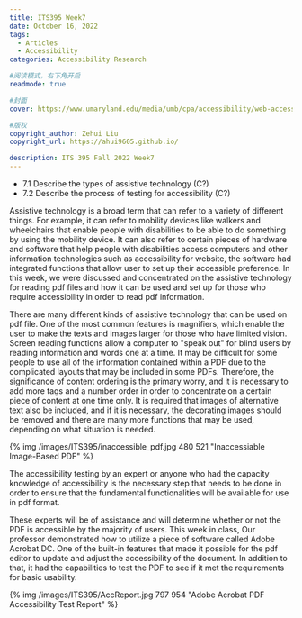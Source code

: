 ```yaml
---
title: ITS395 Week7
date: October 16, 2022
tags:
  - Articles
  - Accessibility
categories: Accessibility Research

#阅读模式，右下角开启
readmode: true

#封面
cover: https://www.umaryland.edu/media/umb/cpa/accessibility/web-accessibility-page/accessibility.jpg

#版权
copyright_author: Zehui Liu
copyright_url: https://ahui9605.github.io/

description: ITS 395 Fall 2022 Week7
---
```


- 7.1 Describe the types of assistive technology (C?)
- 7.2 Describe the process of testing for accessibility (C?)

Assistive technology is a broad term that can refer to a variety of different things. For example, it can refer to mobility devices like walkers and wheelchairs that enable people with disabilities to be able to do something by using the mobility device. It can also refer to certain pieces of hardware and software that help people with disabilities access computers and other information technologies such as accessibility for website, the software had integrated functions that allow user to set up their accessible preference. In this week, we were discussed and concentrated on the assistive technology for reading pdf files and how it can be used and set up for those who require accessibility in order to read pdf information.

There are many different kinds of assistive technology that can be used on pdf file. One of the most common features is magnifiers, which enable the user to make the texts and images larger for those who have limited vision. Screen reading functions allow a computer to "speak out" for blind users by reading information and words one at a time. It may be difficult for some people to use all of the information contained within a PDF due to the complicated layouts that may be included in some PDFs. Therefore, the significance of content ordering is the primary worry, and it is necessary to add more tags and a number order in order to concentrate on a certain piece of content at one time only. It is required that images of alternative text also be included, and if it is necessary, the decorating images should be removed and there are many more functions that may be used, depending on what situation is needed.

<!-- ![](/images/ITS395/inaccessible_pdf.jpg "Inaccessiable Image-Based PDF") -->

{% img /images/ITS395/inaccessible_pdf.jpg 480 521 "Inaccessiable Image-Based PDF" %}

The accessibility testing by an expert or anyone who had the capacity knowledge of accessibility is the necessary step that needs to be done in order to ensure that the fundamental functionalities will be available for use in pdf format.

These experts will be of assistance and will determine whether or not the PDF is accessible by the majority of users. This week in class, Our professor demonstrated how to utilize a piece of software called Adobe Acrobat DC. One of the built-in features that made it possible for the pdf editor to update and adjust the accessibility of the document. In addition to that, it had the capabilities to test the PDF to see if it met the requirements for basic usability.

<!-- ![](/images/ITS395/AccReport.jpg "Adobe Acrobat PDF Accessibility Test Report") -->

{% img /images/ITS395/AccReport.jpg 797 954 "Adobe Acrobat PDF Accessibility Test Report" %}
